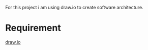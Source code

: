 For this project i am using draw.io to create software architecture.

# Requirement
  [draw.io](https://app.diagrams.net/)
